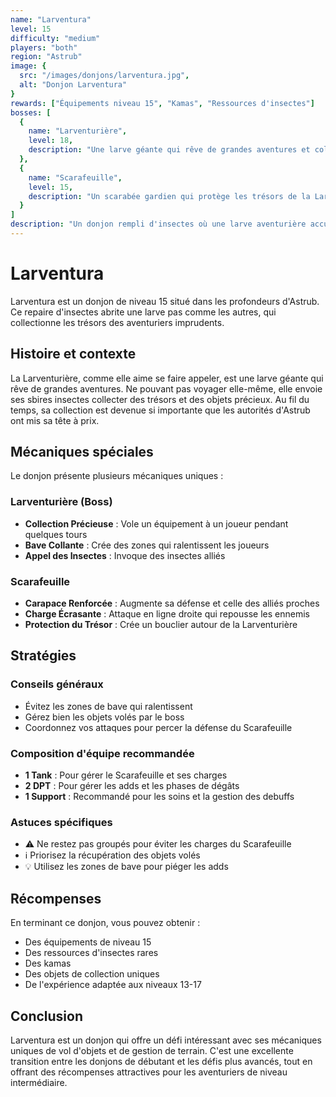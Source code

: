 ```yaml
---
name: "Larventura"
level: 15
difficulty: "medium"
players: "both"
region: "Astrub"
image: {
  src: "/images/donjons/larventura.jpg",
  alt: "Donjon Larventura"
}
rewards: ["Équipements niveau 15", "Kamas", "Ressources d'insectes"]
bosses: [
  {
    name: "Larventurière",
    level: 18,
    description: "Une larve géante qui rêve de grandes aventures et collectionne les trésors"
  },
  {
    name: "Scarafeuille",
    level: 15,
    description: "Un scarabée gardien qui protège les trésors de la Larventurière"
  }
]
description: "Un donjon rempli d'insectes où une larve aventurière accumule des trésors. Un défi intéressant pour les aventuriers de niveau intermédiaire."
---
```


# Larventura

Larventura est un donjon de niveau 15 situé dans les profondeurs d'Astrub. Ce repaire d'insectes abrite une larve pas comme les autres, qui collectionne les trésors des aventuriers imprudents.

## Histoire et contexte

La Larventurière, comme elle aime se faire appeler, est une larve géante qui rêve de grandes aventures. Ne pouvant pas voyager elle-même, elle envoie ses sbires insectes collecter des trésors et des objets précieux. Au fil du temps, sa collection est devenue si importante que les autorités d'Astrub ont mis sa tête à prix.

## Mécaniques spéciales

Le donjon présente plusieurs mécaniques uniques :

### Larventurière (Boss)
- **Collection Précieuse** : Vole un équipement à un joueur pendant quelques tours
- **Bave Collante** : Crée des zones qui ralentissent les joueurs
- **Appel des Insectes** : Invoque des insectes alliés

### Scarafeuille
- **Carapace Renforcée** : Augmente sa défense et celle des alliés proches
- **Charge Écrasante** : Attaque en ligne droite qui repousse les ennemis
- **Protection du Trésor** : Crée un bouclier autour de la Larventurière

## Stratégies

### Conseils généraux
- Évitez les zones de bave qui ralentissent
- Gérez bien les objets volés par le boss
- Coordonnez vos attaques pour percer la défense du Scarafeuille

### Composition d'équipe recommandée
- **1 Tank** : Pour gérer le Scarafeuille et ses charges
- **2 DPT** : Pour gérer les adds et les phases de dégâts
- **1 Support** : Recommandé pour les soins et la gestion des debuffs

### Astuces spécifiques
- ⚠️ Ne restez pas groupés pour éviter les charges du Scarafeuille
- ℹ️ Priorisez la récupération des objets volés
- 💡 Utilisez les zones de bave pour piéger les adds

## Récompenses

En terminant ce donjon, vous pouvez obtenir :
- Des équipements de niveau 15
- Des ressources d'insectes rares
- Des kamas
- Des objets de collection uniques
- De l'expérience adaptée aux niveaux 13-17

## Conclusion

Larventura est un donjon qui offre un défi intéressant avec ses mécaniques uniques de vol d'objets et de gestion de terrain. C'est une excellente transition entre les donjons de débutant et les défis plus avancés, tout en offrant des récompenses attractives pour les aventuriers de niveau intermédiaire. 